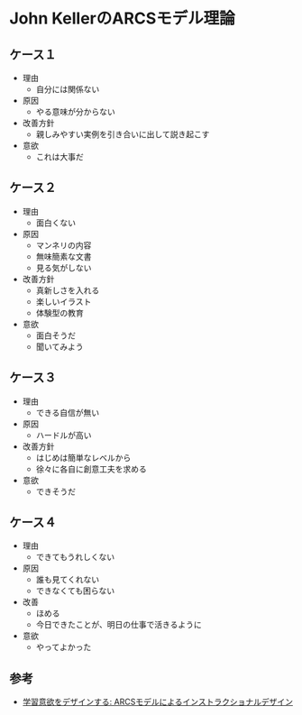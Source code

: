 # John KellerのARCSモデル理論

## ケース１

- 理由
  - 自分には関係ない
- 原因
  - やる意味が分からない
- 改善方針
  - 親しみやすい実例を引き合いに出して説き起こす
- 意欲
  - これは大事だ

## ケース２

- 理由
  - 面白くない
- 原因
  - マンネリの内容
  - 無味簡素な文書
  - 見る気がしない
- 改善方針
  - 真新しさを入れる
  - 楽しいイラスト
  - 体験型の教育
- 意欲
  - 面白そうだ
  - 聞いてみよう

## ケース３

- 理由
  - できる自信が無い
- 原因
  - ハードルが高い
- 改善方針
  - はじめは簡単なレベルから
  - 徐々に各自に創意工夫を求める
- 意欲
  - できそうだ

## ケース４

- 理由
  - できてもうれしくない
- 原因
  - 誰も見てくれない
  - できなくても困らない
- 改善
  - ほめる
  - 今日できたことが、明日の仕事で活きるように
- 意欲
  - やってよかった

## 参考

- [学習意欲をデザインする: ARCSモデルによるインストラクショナルデザイン](https://www.amazon.co.jp/%E5%AD%A6%E7%BF%92%E6%84%8F%E6%AC%B2%E3%82%92%E3%83%87%E3%82%B6%E3%82%A4%E3%83%B3%E3%81%99%E3%82%8B-ARCS%E3%83%A2%E3%83%87%E3%83%AB%E3%81%AB%E3%82%88%E3%82%8B%E3%82%A4%E3%83%B3%E3%82%B9%E3%83%88%E3%83%A9%E3%82%AF%E3%82%B7%E3%83%A7%E3%83%8A%E3%83%AB%E3%83%87%E3%82%B6%E3%82%A4%E3%83%B3-%E3%82%B8%E3%83%A7%E3%83%B3%E3%83%BBM-%E3%82%B1%E3%83%A9%E3%83%BC/dp/4762827215)
